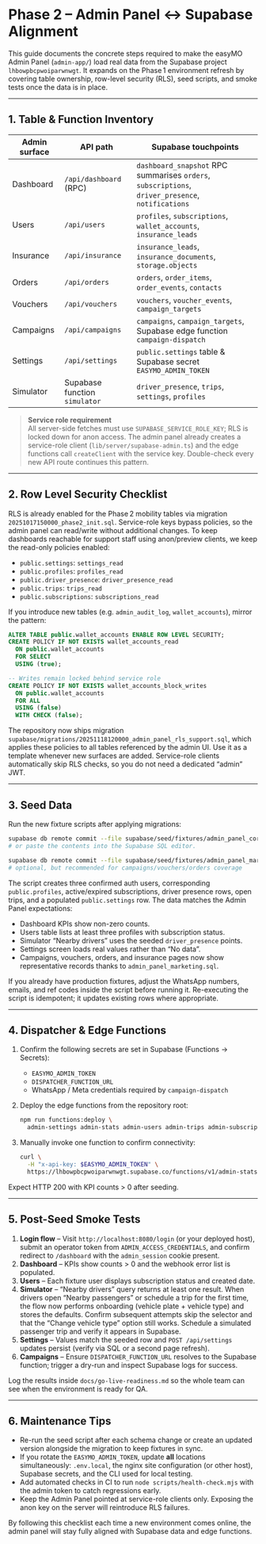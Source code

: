 # Phase 2 – Admin Panel ↔ Supabase Alignment

This guide documents the concrete steps required to make the easyMO Admin Panel
(`admin-app/`) load real data from the Supabase project
`lhbowpbcpwoiparwnwgt`. It expands on the Phase 1 environment refresh by
covering table ownership, row-level security (RLS), seed scripts, and smoke
tests once the data is in place.

---

## 1. Table & Function Inventory

| Admin surface | API path | Supabase touchpoints |
| --- | --- | --- |
| Dashboard | `/api/dashboard` (RPC) | `dashboard_snapshot` RPC summarises `orders`, `subscriptions`, `driver_presence`, `notifications` |
| Users | `/api/users` | `profiles`, `subscriptions`, `wallet_accounts`, `insurance_leads` |
| Insurance | `/api/insurance` | `insurance_leads`, `insurance_documents`, `storage.objects` |
| Orders | `/api/orders` | `orders`, `order_items`, `order_events`, `contacts` |
| Vouchers | `/api/vouchers` | `vouchers`, `voucher_events`, `campaign_targets` |
| Campaigns | `/api/campaigns` | `campaigns`, `campaign_targets`, Supabase edge function `campaign-dispatch` |
| Settings | `/api/settings` | `public.settings` table & Supabase secret `EASYMO_ADMIN_TOKEN` |
| Simulator | Supabase function `simulator` | `driver_presence`, `trips`, `settings`, `profiles` |

> **Service role requirement**  
> All server-side fetches must use `SUPABASE_SERVICE_ROLE_KEY`; RLS is locked
> down for anon access. The admin panel already creates a service-role client
> (`lib/server/supabase-admin.ts`) and the edge functions call `createClient`
> with the service key. Double-check every new API route continues this pattern.

---

## 2. Row Level Security Checklist

RLS is already enabled for the Phase 2 mobility tables via migration
`20251017150000_phase2_init.sql`. Service-role keys bypass policies, so the
admin panel can read/write without additional changes. To keep dashboards
reachable for support staff using anon/preview clients, we keep the read-only
policies enabled:

- `public.settings`: `settings_read`
- `public.profiles`: `profiles_read`
- `public.driver_presence`: `driver_presence_read`
- `public.trips`: `trips_read`
- `public.subscriptions`: `subscriptions_read`

If you introduce new tables (e.g. `admin_audit_log`, `wallet_accounts`),
mirror the pattern:

```sql
ALTER TABLE public.wallet_accounts ENABLE ROW LEVEL SECURITY;
CREATE POLICY IF NOT EXISTS wallet_accounts_read
  ON public.wallet_accounts
  FOR SELECT
  USING (true);

-- Writes remain locked behind service role
CREATE POLICY IF NOT EXISTS wallet_accounts_block_writes
  ON public.wallet_accounts
  FOR ALL
  USING (false)
  WITH CHECK (false);
```

The repository now ships migration
`supabase/migrations/20251118120000_admin_panel_rls_support.sql`, which applies
these policies to all tables referenced by the admin UI. Use it as a template
whenever new surfaces are added. Service-role clients automatically skip RLS
checks, so you do not need a dedicated “admin” JWT.

---

## 3. Seed Data

Run the new fixture scripts after applying migrations:

```bash
supabase db remote commit --file supabase/seed/fixtures/admin_panel_core.sql
# or paste the contents into the Supabase SQL editor.

supabase db remote commit --file supabase/seed/fixtures/admin_panel_marketing.sql
# optional, but recommended for campaigns/vouchers/orders coverage
```

The script creates three confirmed auth users, corresponding `public.profiles`,
active/expired subscriptions, driver presence rows, open trips, and a populated
`public.settings` row. The data matches the Admin Panel expectations:

- Dashboard KPIs show non-zero counts.
- Users table lists at least three profiles with subscription status.
- Simulator “Nearby drivers” uses the seeded `driver_presence` points.
- Settings screen loads real values rather than “No data”.
- Campaigns, vouchers, orders, and insurance pages now show representative
  records thanks to `admin_panel_marketing.sql`.

If you already have production fixtures, adjust the WhatsApp numbers, emails,
and ref codes inside the script before running it. Re-executing the script is
idempotent; it updates existing rows where appropriate.

---

## 4. Dispatcher & Edge Functions

1. Confirm the following secrets are set in Supabase (Functions → Secrets):
   - `EASYMO_ADMIN_TOKEN`
   - `DISPATCHER_FUNCTION_URL`
   - WhatsApp / Meta credentials required by `campaign-dispatch`

2. Deploy the edge functions from the repository root:

   ```bash
   npm run functions:deploy \
     admin-settings admin-stats admin-users admin-trips admin-subscriptions simulator
   ```

3. Manually invoke one function to confirm connectivity:

   ```bash
   curl \
     -H "x-api-key: $EASYMO_ADMIN_TOKEN" \
     https://lhbowpbcpwoiparwnwgt.supabase.co/functions/v1/admin-stats
   ```

Expect HTTP 200 with KPI counts > 0 after seeding.

---

## 5. Post-Seed Smoke Tests

1. **Login flow** – Visit `http://localhost:8080/login` (or your deployed host), submit an operator
   token from `ADMIN_ACCESS_CREDENTIALS`, and confirm redirect to `/dashboard`
   with the `admin_session` cookie present.
2. **Dashboard** – KPIs show counts > 0 and the webhook error list is populated.
3. **Users** – Each fixture user displays subscription status and created date.
4. **Simulator** – “Nearby drivers” query returns at least one result. When
   drivers open “Nearby passengers” or schedule a trip for the first time,
   the flow now performs onboarding (vehicle plate + vehicle type) and stores
   the defaults. Confirm subsequent attempts skip the selector and that the
   “Change vehicle type” option still works. Schedule a simulated passenger
   trip and verify it appears in Supabase.
5. **Settings** – Values match the seeded row and `POST /api/settings` updates
   persist (verify via SQL or a second page refresh).
6. **Campaigns** – Ensure `DISPATCHER_FUNCTION_URL` resolves to the Supabase
   function; trigger a dry-run and inspect Supabase logs for success.

Log the results inside `docs/go-live-readiness.md` so the whole team can see
when the environment is ready for QA.

---

## 6. Maintenance Tips

- Re-run the seed script after each schema change or create an updated version
  alongside the migration to keep fixtures in sync.
- If you rotate the `EASYMO_ADMIN_TOKEN`, update **all** locations simultaneously:
  `.env.local`, the nginx site configuration (or other host), Supabase secrets, and
  the CLI used for local testing.
- Add automated checks in CI to run `node scripts/health-check.mjs` with the
  admin token to catch regressions early.
- Keep the Admin Panel pointed at service-role clients only. Exposing the anon
  key on the server will reintroduce RLS failures.

By following this checklist each time a new environment comes online, the
admin panel will stay fully aligned with Supabase data and edge functions.

